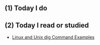 ## (1) Today I do

## (2) Today I read or studied

- [Linux and Unix dig Command Examples](https://www.cyberciti.biz/faq/linux-unix-dig-command-examples-usage-syntax/)


